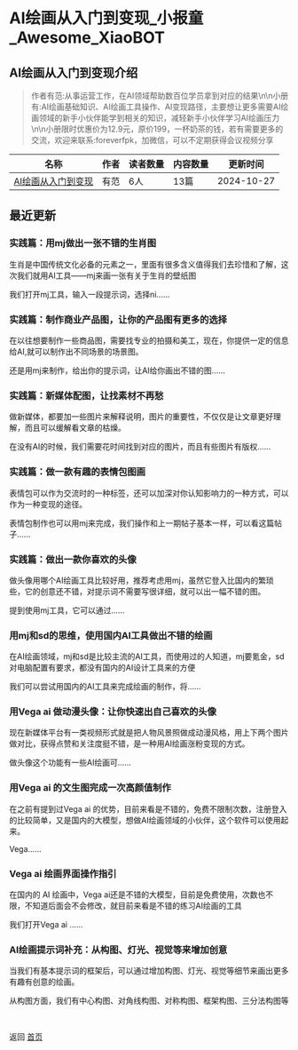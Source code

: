 # AI绘画从入门到变现_小报童_Awesome_XiaoBOT

## AI绘画从入门到变现介绍
> 作者有范:从事运营工作，在AI领域帮助数百位学员拿到对应的结果\n\n小册有:AI绘画基础知识、AI绘画工具操作、AI变现路径，主要想让更多需要AI绘画领域的新手小伙伴能学到相关的知识，减轻新手小伙伴学习AI绘画压力\n\n小册限时优惠价为12.9元，原价199，一杯奶茶的钱，若有需要更多的交流，欢迎来联系:foreverfpk，加微信，可以不定期获得会议视频分享  
  


|名称|作者|读者数量|内容数量|更新时间|
|---|---|---|---|---|
|[AI绘画从入门到变现](https://xiaobot.net/p/Youfan123?refer=9c3f1c95-a052-465a-9902-f6d75080262a)|有范|6人|13篇|2024-10-27|

## 最近更新
### 实践篇：用mj做出一张不错的生肖图

生肖是中国传统文化必备的元素之一，里面有很多含义值得我们去珍惜和了解，这次我们就用AI工具——mj来画一张有关于生肖的壁纸图

我们打开mj工具，输入一段提示词，选择ni......

### 实践篇：制作商业产品图，让你的产品图有更多的选择

在以往想要制作一些商品图，需要找专业的拍摄和美工，现在，你提供一定的信息给AI,就可以制作出不同场景的场景图。

还是用mj来制作，给出你的提示词，让AI给你画出不错的图......

### 实践篇：新媒体配图，让找素材不再愁

做新媒体，都要加一些图片来解释说明，图片的重要性，不仅仅是让文章更好理解，而且可以缓解看文章的枯燥。

在没有AI的时候，我们需要花时间找到对应的图片，而且有些图片有版权......

### 实践篇：做一款有趣的表情包图画

表情包可以作为交流时的一种标签，还可以加深对你认知影响力的一种方式，可以作为一种变现的途径。

表情包制作也可以用mj来完成，我们操作和上一期帖子基本一样，可以看这篇帖子......

### 实践篇：做出一款你喜欢的头像

做头像用哪个AI绘画工具比较好用，推荐考虑用mj，虽然它登入比国内的繁琐些，它的创意还不错，对提示词不需要写很详细，就可以出一幅不错的图。

提到使用mj工具，它可以通过......

### 用mj和sd的思维，使用国内AI工具做出不错的绘画

在AI绘画领域，mj和sd是比较主流的AI工具，而使用过的人知道，mj要氪金，sd对电脑配置有要求，都没有国内的AI设计工具来的方便

我们可以尝试用国内的AI工具来完成绘画的制作，将......

### 用Vega ai 做动漫头像：让你快速出自己喜欢的头像

现在新媒体平台有一类视频形式就是把人物风景照做成动漫风格，用上下两个图片做对比，获得点赞和关注度挺不错，是一种用AI绘画涨粉变现的方式。

做头像这个功能有一些AI绘画可......

### 用Vega ai 的文生图完成一次高颜值制作

在之前有提到过Vega ai
的优势，目前来看是不错的，免费不限制次数，注册登入的比较简单，又是国内的大模型，想做AI绘画领域的小伙伴，这个软件可以使用起来。

Vega......

### Vega ai 绘画界面操作指引

在国内的 AI 绘画中，Vega ai还是不错的大模型，目前是免费使用，次数也不限，不知道后面会不会修改，就目前来看是不错的练习AI绘画的工具

我们打开Vega ai ......

### AI绘画提示词补充：从构图、灯光、视觉等来增加创意

当我们有基本提示词的框架后，可以通过增加构图、灯光、视觉等细节来画出更多有趣有创意的绘画。

从构图方面，我们有中心构图、对角线构图、对称构图、框架构图、三分法构图等


<a href="https://github.com/Reno9527/awesome-xiaobot" style="color: white; text-decoration: none;">awesome-xiaobot</a>

返回 [首页](../README.md)

